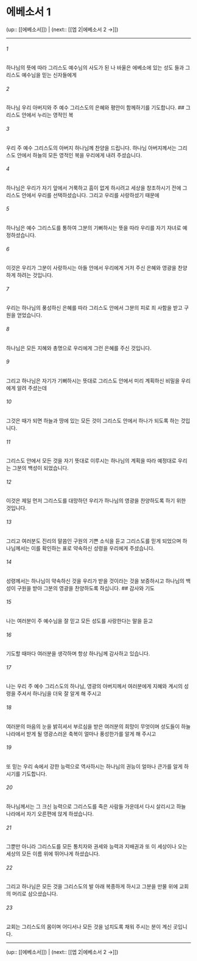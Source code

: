 # 에베소서 1

(up:: [[에베소서]]) | (next:: [[엡 2|에베소서 2 →]])

***




###### 1 

하나님의 뜻에 따라 그리스도 예수님의 사도가 된 나 바울은 에베소에 있는 성도 들과 그리스도 예수님을 믿는 신자들에게 



###### 2 

하나님 우리 아버지와 주 예수 그리스도의 은혜와 평안이 함께하기를 기도합니다. ## 그리스도 안에서 누리는 영적인 복 



###### 3 

우리 주 예수 그리스도의 아버지 하나님께 찬양을 드립니다. 하나님 아버지께서는 그리스도 안에서 하늘의 모든 영적인 복을 우리에게 내려 주셨습니다. 



###### 4 

하나님은 우리가 자기 앞에서 거룩하고 흠이 없게 하시려고 세상을 창조하시기 전에 그리스도 안에서 우리를 선택하셨습니다. 그리고 우리를 사랑하셨기 때문에 



###### 5 

하나님은 예수 그리스도를 통하여 그분의 기뻐하시는 뜻을 따라 우리를 자기 자녀로 예정하셨습니다. 



###### 6 

이것은 우리가 그분이 사랑하시는 아들 안에서 우리에게 거저 주신 은혜와 영광을 찬양하게 하려는 것입니다. 



###### 7 

우리는 하나님의 풍성하신 은혜를 따라 그리스도 안에서 그분의 피로 죄 사함을 받고 구원을 얻었습니다. 



###### 8 

하나님은 모든 지혜와 총명으로 우리에게 그런 은혜를 주신 것입니다. 



###### 9 

그리고 하나님은 자기가 기뻐하시는 뜻대로 그리스도 안에서 미리 계획하신 비밀을 우리에게 알려 주셨는데 



###### 10 

그것은 때가 되면 하늘과 땅에 있는 모든 것이 그리스도 안에서 하나가 되도록 하는 것입니다. 



###### 11 

그리스도 안에서 모든 것을 자기 뜻대로 이루시는 하나님의 계획을 따라 예정대로 우리는 그분의 백성이 되었습니다. 



###### 12 

이것은 제일 먼저 그리스도를 대망하던 우리가 하나님의 영광을 찬양하도록 하기 위한 것입니다. 



###### 13 

그리고 여러분도 진리의 말씀인 구원의 기쁜 소식을 듣고 그리스도를 믿게 되었으며 하나님께서는 이를 확인하는 표로 약속하신 성령을 우리에게 주셨습니다. 



###### 14 

성령께서는 하나님이 약속하신 것을 우리가 받을 것이라는 것을 보증하시고 하나님의 백성이 구원을 받아 그분의 영광을 찬양하도록 하십니다. ## 감사와 기도 



###### 15 

나는 여러분이 주 예수님을 잘 믿고 모든 성도를 사랑한다는 말을 듣고 



###### 16 

기도할 때마다 여러분을 생각하며 항상 하나님께 감사하고 있습니다. 



###### 17 

나는 우리 주 예수 그리스도의 하나님, 영광의 아버지께서 여러분에게 지혜와 계시의 성령을 주셔서 하나님을 더욱 잘 알게 해 주시고 



###### 18 

여러분의 마음의 눈을 밝히셔서 부르심을 받은 여러분의 희망이 무엇이며 성도들이 하늘 나라에서 받게 될 영광스러운 축복이 얼마나 풍성한가를 알게 해 주시고 



###### 19 

또 믿는 우리 속에서 강한 능력으로 역사하시는 하나님의 권능이 얼마나 큰가를 알게 하시기를 기도합니다. 



###### 20 

하나님께서는 그 크신 능력으로 그리스도를 죽은 사람들 가운데서 다시 살리시고 하늘 나라에서 자기 오른편에 앉게 하셨습니다. 



###### 21 

그뿐만 아니라 그리스도를 모든 통치자와 권세와 능력과 지배권과 또 이 세상이나 오는 세상의 모든 이름 위에 뛰어나게 하셨습니다. 



###### 22 

그리고 하나님은 모든 것을 그리스도의 발 아래 복종하게 하시고 그분을 만물 위에 교회의 머리로 삼으셨습니다. 



###### 23 

교회는 그리스도의 몸이며 어디서나 모든 것을 넘치도록 채워 주시는 분이 계신 곳입니다.

***

(up:: [[에베소서]]) | (next:: [[엡 2|에베소서 2 →]])
